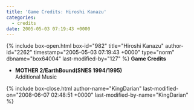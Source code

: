 ```yaml
---
title: 'Game Credits: Hiroshi Kanazu'
categories:
  - credits
date: 2005-05-03 07:19:43 +0000
---
```

{% include box-open.html box-id="982" title="Hiroshi Kanazu" author-id="2262" timestamp="2005-05-03 07:19:43 +0000" type="norm" dbname="box64004" last-modified-by="127" %}
<b>Game Credits</b>
<UL>
<LI><b>MOTHER 2/EarthBound(SNES 1994/1995)</b><BR />
Additional Music</LI>
</UL>
{% include box-close.html author-name="KingDarian" last-modified-on="2008-06-07 02:48:51 +0000" last-modified-by-name="KingDarian" %}
